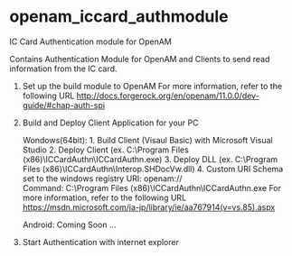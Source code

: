 # openam_iccard_authmodule
IC Card Authentication module for OpenAM

Contains Authentication Module for OpenAM and Clients to send read information from the IC card.

1. Set up the build module to OpenAM
   For more information, refer to the following URL
   http://docs.forgerock.org/en/openam/11.0.0/dev-guide/#chap-auth-spi
2. Build and Deploy Client Application for your PC
   
   Wondows(64bit): 1. Build Client (Visaul Basic) with Microsoft Visual Studio
                   2. Deploy Client (ex. C:\Program Files (x86)\ICCardAuthn\ICCardAuthn.exe)
                   3. Deploy DLL (ex. C:\Program Files (x86)\ICCardAuthn\Interop.SHDocVw.dll)
                   4. Custom URI Schema set to the windows registry
                       URI: openam://                  
                       Command: C:\Program Files (x86)\ICCardAuthn\ICCardAuthn.exe 
                      For more information, refer to the following URL
                      https://msdn.microsoft.com/ja-jp/library/ie/aa767914(v=vs.85).aspx 
    
   Android: Coming Soon ...
3. Start Authentication with internet explorer
